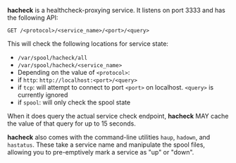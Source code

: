 **hacheck** is a healthcheck-proxying service. It listens on port 3333 and has the following API:

    GET /<protocol>/<service_name>/<port>/<query>

This will check the following locations for service state:

 * `/var/spool/hacheck/all`
 * `/var/spool/hacheck/<service_name>`
 * Depending on the value of `<protocol>`:
  * if `http`: `http://localhost:<port>/<query>`
  * if `tcp`: will attempt to connect to port `<port>` on localhost. `<query>` is currently ignored
  * if `spool`: will only check the spool state

When it does query the actual service check endpoint, **hacheck** MAY cache the value of that query
for up to 15 seconds.

**hacheck** also comes with the command-line utilities `haup`, `hadown`, and `hastatus`. These take a service name
and manipulate the spool files, allowing you to pre-emptively mark a service as "up" or "down".
